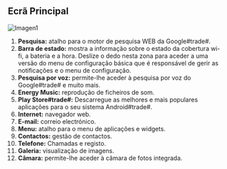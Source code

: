 ## Ecrã Principal

![Imagen1](http://static.energysistem.com/images/manuals/42235/561cb1af889ce.jpg)

1. **Pesquisa:** atalho para o motor de pesquisa WEB da Google#trade#.
2. **Barra de estado:** mostra a informação sobre o estado da cobertura wi-fi, a bateria e a hora. Deslize o dedo nesta zona para aceder a uma versão do menu de configuração básica que é responsável de gerir as notificações e o menu de configuração.
3. **Pesquisa por voz:** permite-lhe aceder à pesquisa por voz do Google#trade# e muito mais.
4. **Energy Music:** reprodução de ficheiros de som.
5. **Play Store#trade#:** Descarregue as melhores e mais populares aplicações para o seu sistema Android#trade#.
6. **Internet:** navegador web.
7. **E-mail:** correio electrónico.
8. **Menu:** atalho para o menu de aplicações e widgets.
9. **Contactos:** gestão de contactos.
10. **Telefone:** Chamadas e registo.
11. **Galeria:** visualização de imagens.
12. **Câmara:**  permite-lhe aceder à câmara de fotos integrada.
